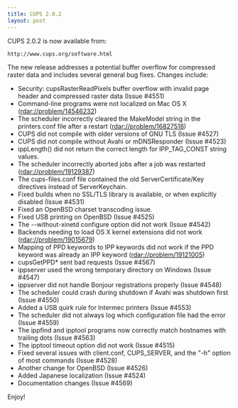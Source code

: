 ```yaml
---
title: CUPS 2.0.2
layout: post
---
```


CUPS 2.0.2 is now available from:

    http://www.cups.org/software.html

The new release addresses a potential buffer overflow for compressed raster data and includes several general bug fixes. Changes include:

- Security: cupsRasterReadPixels buffer overflow with invalid page header and compressed raster data (Issue #4551)
- Command-line programs were not localized on Mac OS X (<rdar://problem/14546232>)
- The scheduler incorrectly cleared the MakeModel string in the printers.conf file after a restart (<rdar://problem/16827518>)
- CUPS did not compile with older versions of GNU TLS (Issue #4527)
- CUPS did not compile without Avahi or mDNSResponder (Issue #4523)
- ippLength() did not return the correct length for IPP_TAG_CONST string values.
- The scheduler incorrectly aborted jobs after a job was restarted (<rdar://problem/19129387>)
- The cups-files.conf file contained the old ServerCertificate/Key directives instead of ServerKeychain.
- Fixed builds when no SSL/TLS library is available, or when explicitly disabled (Issue #4531)
- Fixed an OpenBSD charset transcoding issue.
- Fixed USB printing on OpenBSD (Issue #4525)
- The --without-xinetd configure option did not work (Issue #4542)
- Backends needing to load OS X kernel extensions did not work (<rdar://problem/19015679>)
- Mapping of PPD keywords to IPP keywords did not work if the PPD keyword was already an IPP keyword (<rdar://problem/19121005>)
- cupsGetPPD* sent bad requests (Issue #4567)
- ippserver used the wrong temporary directory on Windows (Issue #4547)
- ippserver did not handle Bonjour registrations properly (Issue #4548)
- The scheduler could crash during shutdown if Avahi was shutdown first (Issue #4550)
- Added a USB quirk rule for Intermec printers (Issue #4553)
- The scheduler did not always log which configuration file had the error (Issue #4559)
- The ippfind and ipptool programs now correctly match hostnames with trailing dots (Issue #4563)
- The ipptool timeout option did not work (Issue #4515)
- Fixed several issues with client.conf, CUPS_SERVER, and the "-h" option of most commands (Issue #4528)
- Another change for OpenBSD (Issue #4526)
- Added Japanese localization (Issue #4524)
- Documentation changes (Issue #4569)

Enjoy!
